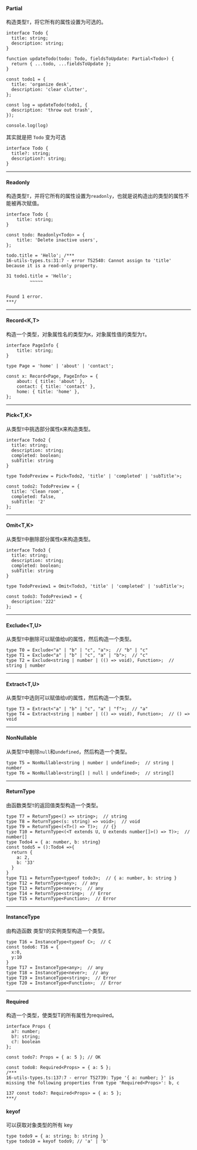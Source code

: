 #### Partial<T>
构造类型```T```，将它所有的属性设置为可选的。
```
interface Todo {
  title: string;
  description: string;
}

function updateTodo(todo: Todo, fieldsToUpdate: Partial<Todo>) {
  return { ...todo, ...fieldsToUpdate };
}

const todo1 = {
  title: 'organize desk',
  description: 'clear clutter',
};

const log = updateTodo(todo1, {
  description: 'throw out trash',
});

console.log(log)
```

其实就是把 ```Todo``` 变为可选
```
interface Todo {
  title?: string;
  description?: string;
}

```
---
#### Readonly<T>
构造类型```T```，并将它所有的属性设置为```readonly```，也就是说构造出的类型的属性不能被再次赋值。

```
interface Todo {
    title: string;
}

const todo: Readonly<Todo> = {
    title: 'Delete inactive users',
};

todo.title = 'Hello'; /***
16-utils-types.ts:31:7 - error TS2540: Cannot assign to 'title' because it is a read-only property.

31 todo1.title = 'Hello';
         ~~~~~


Found 1 error.
***/
```

---
#### Record<K,T>
构造一个类型，对象属性名的类型为```K```，对象属性值的类型为```T```。

```
interface PageInfo {
    title: string;
}

type Page = 'home' | 'about' | 'contact';

const x: Record<Page, PageInfo> = {
    about: { title: 'about' },
    contact: { title: 'contact' },
    home: { title: 'home' },
};
```

---
#### Pick<T,K>

从类型```T```中挑选部分属性```K```来构造类型。

```
interface Todo2 {
  title: string;
  description: string;
  completed: boolean;
  subTitle: string
}

type TodoPreview = Pick<Todo2, 'title' | 'completed' | 'subTitle'>;

const todo2: TodoPreview = {
  title: 'Clean room',
  completed: false,
  subTitle: '2'
};
```

---
#### Omit<T,K>

从类型```T```中删除部分属性```K```来构造类型。

```
interface Todo3 {
  title: string;
  description: string;
  completed: boolean;
  subTitle: string
}

type TodoPreview1 = Omit<Todo3, 'title' | 'completed' | 'subTitle'>;

const todo3: TodoPreview3 = {
  description:'222'
};
```

---
#### Exclude<T,U>

从类型```T```中删除可以赋值给```U```的属性，然后构造一个类型。
```
type T0 = Exclude<"a" | "b" | "c", "a">;  // "b" | "c"
type T1 = Exclude<"a" | "b" | "c", "a" | "b">;  // "c"
type T2 = Exclude<string | number | (() => void), Function>;  // string | number

```

---
#### Extract<T,U>

从类型```T```中选则可以赋值给```U```的属性，然后构造一个类型。
```
type T3 = Extract<"a" | "b" | "c", "a" | "f">;  // "a"
type T4 = Extract<string | number | (() => void), Function>;  // () => void
```

---
#### NonNullable<T>
从类型```T```中剔除```null```和```undefined```，然后构造一个类型。
```
type T5 = NonNullable<string | number | undefined>;  // string | number
type T6 = NonNullable<string[] | null | undefined>;  // string[]
```

---
#### ReturnType<T>

由函数类型```T```的返回值类型构造一个类型。

```
type T7 = ReturnType<() => string>;  // string
type T8 = ReturnType<(s: string) => void>;  // void
type T9 = ReturnType<(<T>() => T)>;  // {}
type T10 = ReturnType<(<T extends U, U extends number[]>() => T)>;  // number[]
type Todo4 = { a: number, b: string}
const todo5 = ():Todo4 =>{
  return {
    a: 2,
    b: '33'
  }
}
type T11 = ReturnType<typeof todo3>;  // { a: number, b: string }
type T12 = ReturnType<any>;  // any
type T13 = ReturnType<never>;  // any
type T14 = ReturnType<string>;  // Error
type T15 = ReturnType<Function>;  // Error
```

---
#### InstanceType<T>
由构造函数 类型```T```的实例类型构造一个类型。
```
type T16 = InstanceType<typeof C>;  // C
const todo6: T16 = {
  x:0,
  y:10
}
type T17 = InstanceType<any>;  // any
type T18 = InstanceType<never>;  // any
type T19 = InstanceType<string>;  // Error
type T20 = InstanceType<Function>;  // Error
```

---
#### Required<T>
构造一个类型，使类型T的所有属性为required。

```
interface Props {
  a?: number;
  b?: string;
  c?: boolean
};

const todo7: Props = { a: 5 }; // OK

const todo8: Required<Props> = { a: 5 };
/***
16-utils-types.ts:137:7 - error TS2739: Type '{ a: number; }' is missing the following properties from type 'Required<Props>': b, c

137 const todo7: Required<Props> = { a: 5 };
***/
```
#### keyof
可以获取对象类型的所有 key

```
type todo9 = { a: string; b: string }
type todo10 = keyof todo9; // 'a' | 'b'
```
